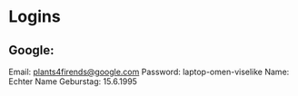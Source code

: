 # Logins

## Google:

Email: plants4firends@google.com
Password: laptop-omen-viselike
Name: Echter Name
Geburstag: 15.6.1995